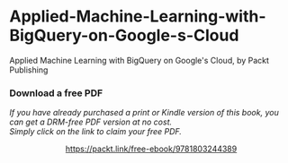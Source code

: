 # Applied-Machine-Learning-with-BigQuery-on-Google-s-Cloud
Applied Machine Learning with BigQuery on Google's Cloud, by Packt Publishing
### Download a free PDF

 <i>If you have already purchased a print or Kindle version of this book, you can get a DRM-free PDF version at no cost.<br>Simply click on the link to claim your free PDF.</i>
<p align="center"> <a href="https://packt.link/free-ebook/9781803244389">https://packt.link/free-ebook/9781803244389 </a> </p>